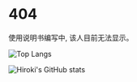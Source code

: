 # 404
使用说明书编写中, 该人目前无法显示。

![Top Langs](https://github-readme-stats.vercel.app/api/top-langs/?username=hirokimorita&layout=compact)

![Hiroki's GitHub stats](https://github-readme-stats.vercel.app/api?username=hirokimorita&show_icons=true&theme=radical&layout=compact)